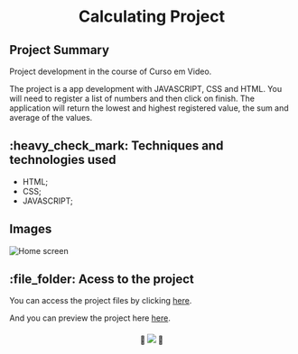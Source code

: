<h1 align="center">Calculating Project</h1>
<h2>Project Summary</h2>
<p>Project development in the course of Curso em Video.</p>
<p>The project is a app development with JAVASCRIPT, CSS and HTML. You will need to register a list of numbers and then click on finish. The application will return the lowest and highest registered value, the sum and average of the values. </p> 
<h2>:heavy_check_mark:  Techniques and technologies used</h2>
<ul>
 <li>HTML;</li>
 <li>CSS;</li>
 <li>JAVASCRIPT;</li>
</ul>
<h2>Images</h2>
<img src="https://user-images.githubusercontent.com/97169087/194540378-af6bca8b-5a8c-4443-a287-a2f8977a82fc.png" alt="Home screen"/>

<h2>:file_folder: Acess to the project</h2>

<p>You can access the project files by clicking <a href="https://github.com/PHDevss/Project-Calculating/">here</a>.</p> 
<p>And you can preview the project here <a href="https://phdevss.github.io/Project-Calculating/" target="_blank">here</a>.</p> 
<h4 align="center"> 
  🚧 <img src="http://img.shields.io/static/v1?label=STATUS&message=FINISHED&color=GREEN&style=for-the-badge" /> 🚧
